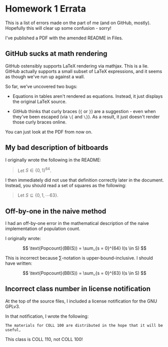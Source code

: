 # Homework 1 Errata

This is a list of errors made on the part of me (and on GitHub, mostly).
Hopefully this will clear up some confusion - sorry!

I've published a PDF with the amended README in Files.

## GitHub sucks at math rendering

GitHub ostensibly supports LaTeX rendering via mathjax.
This is a lie.
GitHub actually supports a small subset of LaTeX expressions, and it seems as though we've run up
against a wall.

So far, we've uncovered two bugs:

- Equations in tables aren't rendered as equations.
  Instead, it just displays the original LaTeX source.

- GitHub thinks that curly braces (`{` or `}`) are a suggestion - even when they've been escaped
  (via `\{` and `\}`).
  As a result, it just doesn't render those curly braces online.

You can just look at the PDF from now on.

## My bad description of bitboards

I originally wrote the following in the README:

> Let $S \in \{0, 1\}^{64}$.

I then immediately did not use that definition correctly later in the document.
Instead, you should read a set of squares as the following:

> Let $S \subseteq \{0, 1, \cdots 63\}$.

## Off-by-one in the naive method

I had an off-by-one error in the mathematical description of the naive implementation of population
count.

I originally wrote:

$$
\text{Popcount}(BB(S)) = \sum_{s = 0}^{64} I(s \in S)
$$

This is incorrect because $\sum$-notation is upper-bound-inclusive.
I should have written:

$$
\text{Popcount}(BB(S)) = \sum_{s = 0}^{63} I(s \in S)
$$

## Incorrect class number in license notification

At the top of the source files, I included a license notification for the GNU GPLv3.

In that notification, I wrote the following:

```text
The materials for COLL 100 are distributed in the hope that it will be useful,
```

This class is COLL 110, not COLL 100!

